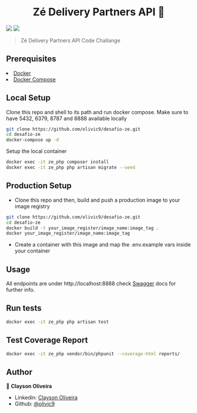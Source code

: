<h1 align="center">Zé Delivery Partners API 🍺</h1>
<p>
    <img src="https://shields.io/badge/LARAVEL-%5E8.0-red?logo=laravel">
    <img src="https://shields.io/badge/PHP-%5E7.4-blue?logo=php" />
    
</p>

> Zé Delivery Partners API Code Challange

## Prerequisites

<li><a href="https://www.docker.com/get-started">Docker</a></li>
<li><a href="https://docs.docker.com/compose/">Docker Compose</a></li>

## Local Setup
Clone this repo and shell to its path and run docker compose. Make sure to have 5432, 6379, 8787 and 8888 available locally 

```sh
git clone https://github.com/olivic9/desafio-ze.git
cd desafio-ze
docker-compose up -d
```

Setup the local container
```sh
docker exec -it ze_php composer install
docker exec -it ze_php php artisan migrate --seed
```

## Production Setup


- Clone this repo and then, build and push a production image to your image registry
```sh
git clone https://github.com/olivic9/desafio-ze.git
cd desafio-ze
docker build -t your_image_register/image_name:image_tag .
docker your_image_register/image_name:image_tag
```

- Create a container with this image and  map the .env.example vars inside your container


## Usage

All endpoints are under http://localhost:8888 check <a href="http://localhost:8787/">Swagger</a> docs for further info.

## Run tests

```sh
docker exec -it ze_php php artisan test
```
## Test Coverage Report

```sh
docker exec -it ze_php vendor/bin/phpunit --coverage-html reports/
```

## Author

👤 **Clayson Oliveira**

* Linkedin: [Clayson Oliveira](https://www.linkedin.com/in/clayson-oliveira-603a853b/)
* Github: [@olivic9](https://github.com/olivic9)